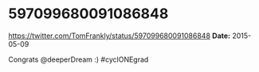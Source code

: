 # 597099680091086848
https://twitter.com/TomFrankly/status/597099680091086848
**Date:** 2015-05-09

Congrats @deeperDream :) #cyclONEgrad
